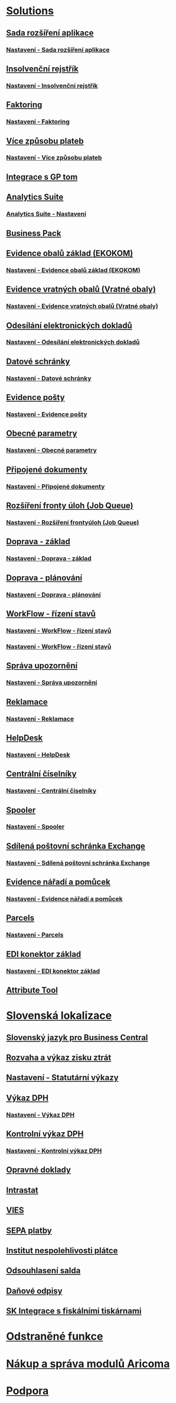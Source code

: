 # [Solutions](solutions.md)
## [Sada rozšíření aplikace](controling-basic.md)
### [Nastavení - Sada rozšíření aplikace](controling-basic-setup.md)
## [Insolvenční rejstřík](insolvence-register.md)
### [Nastavení - Insolvenční rejstřík](insolvence-register-setup.md)
## [Faktoring](factoring.md)
### [Nastavení - Faktoring](factoring-setup.md)
## [Více způsobu plateb](multiple-payment-methods.md)
### [Nastavení - Více způsobu plateb](multiple-payment-methods-setup.md)
## [Integrace s GP tom](gptom-integration.md)
## [Analytics Suite](analytics-suite.md)
### [Analytics Suite - Nastavení](analytics-suite-setup.md)
## [Business Pack](business-pack.md)
## [Evidence obalů základ (EKOKOM)](pack-tracking-basic.md)
### [Nastavení - Evidence obalů základ (EKOKOM)](pack-tracking-basic-setup.md)
## [Evidence vratných obalů (Vratné obaly)](pack-tracking-return-packing.md)
### [Nastavení - Evidence vratných obalů (Vratné obaly)](pack-tracking-return-packing-setup.md)

## [Odesílání elektronických dokladů](electronic-documents.md)
### [Nastavení - Odesílání elektronických dokladů](electronic-documents-setup.md)
## [Datové schránky](data-boxes.md)
### [Nastavení - Datové schránky](data-boxes-setup.md)
## [Evidence pošty](incoming-mail.md)
### [Nastavení - Evidence pošty](incoming-mail-setup.md)
## [Obecné parametry](general-parameters.md)
### [Nastavení - Obecné parametry](general-parameters-setup.md)
## [Připojené dokumenty](document-links.md)
### [Nastavení - Připojené dokumenty](document-links-setup.md)
## [Rozšíření fronty úloh (Job Queue)](job-queue-extension.md)
### [Nastavení - Rozšíření frontyúloh (Job Queue)](job-queue-extension-setup.md)
## [Doprava - základ](transport-basic.md)
### [Nastavení - Doprava - základ](transport-basic-setup.md)
## [Doprava - plánování](transport-planning.md)
### [Nastavení - Doprava - plánování](transport-planning-setup.md)
## [WorkFlow - řízení stavů](workflow-status-management.md)
### [Nastavení - WorkFlow - řízení stavů](workflow-status-management-setup.md)
### [Nastavení - WorkFlow - řízení stavů](workflow-status-management-setup.md)
## [Správa upozornění](notifications.md)
### [Nastavení - Správa upozornění](notifications-setup.md)
## [Reklamace](complaints-management.md)
### [Nastavení - Reklamace](complaints-management-setup.md)
## [HelpDesk](helpdesk.md)
### [Nastavení - HelpDesk](helpdesk-setup.md)
## [Centrální číselníky](centraldatabase.md)
### [Nastavení - Centrální číselníky](centraldatabase-setup.md)
## [Spooler](spooler.md)
### [Nastavení - Spooler](spooler-setup.md)
## [Sdílená poštovní schránka Exchange](/exchange-shared-mailboxes.md)
### [Nastavení - Sdílená poštovní schránka Exchange](/exchange-shared-mailboxes-setup.md)
## [Evidence nářadí a pomůcek](production-tools.md)
### [Nastavení - Evidence nářadí a pomůcek](production-tools-setup.md)
## [Parcels](parcels.md)
### [Nastavení - Parcels](parcels-setup.md)
## [EDI konektor základ](edi-connector-basic.md)
### [Nastavení - EDI konektor základ](edi-connector-basic-setup.md)
## [Attribute Tool](attribute-tool.md)

# [Slovenská lokalizace](sk-legislative-pack.md)
## [Slovenský jazyk pro Business Central](sk-language.md)
## [Rozvaha a výkaz zisku ztrát](sk-balance-sheet-income-statement.md)
## [Nastavení - Statutární výkazy](sk-balance-sheet-income-statement-setup.md)
## [Výkaz DPH](sk-vat-statement-export.md)
### [Nastavení - Výkaz DPH](sk-vat-statement-setup.md)
## [Kontrolní výkaz DPH](sk-vat-check-report-export.md)
### [Nastavení - Kontrolní výkaz DPH](sk-vat-check-report-setup.md)
## [Opravné doklady](sk-corrective-documents.md)
## [Intrastat](sk-intrastat.md)
## [VIES](sk-vies.md)
## [SEPA platby](sk-sepa.md)
## [Institut nespolehlivosti plátce](sk-unreability-payer.md)
## [Odsouhlasení salda](sk-balance-reconciliation.md)
## [Daňové odpisy](sk-tax-depreciation.md)
## [SK Integrace s fiskálními tiskárnami](SK-FiscalPrinters-Integration.md)

# [Odstraněné funkce](fp-deprecated-features.md)

# [Nákup a správa modulů Aricoma](monetization.md)

<!-- 
## [Fiskální tiskárny](fiscal-printers.md)
### [Nastavení - Fiskální tiskárny](fiscal-printers-setup.md)
 -->

# [Podpora](../support/support.md)